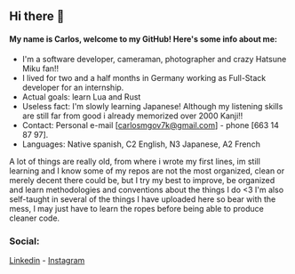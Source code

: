 ## Hi there 👋

#### My name is Carlos, welcome to my GitHub! Here's some info about me:

- I'm a software developer, cameraman, photographer and crazy Hatsune Miku fan!!
- I lived for two and a half months in Germany working as Full-Stack developer for an internship.
- Actual goals: learn Lua and Rust
- Useless fact: I'm slowly learning Japanese! Although my listening skills are still far from good i already memorized over 2000 Kanji!!
- Contact: Personal e-mail [carlosmgov7k@gmail.com] - phone [663 14 87 97].
- Languages: Native spanish, C2 English, N3 Japanese, A2 French

A lot of things are really old, from where i wrote my first lines, im still learning and I know some of my repos are not the most organized, clean or merely decent there could be, but I try my best to improve, be organized and learn methodologies and conventions about the things I do <3 I'm also self-taught in several of the things I have uploaded here so bear with the mess, I may just have to learn the ropes before being able to produce cleaner code.

### Social:

[Linkedin](https://www.linkedin.com/in/cmg-sk/) - [Instagram](https://instagram.com/turbotroleo) 






